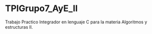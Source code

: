 # TPIGrupo7_AyE_II
Trabajo Practico Integrador en lenguaje C para la materia Algoritmos y estructuras II.
